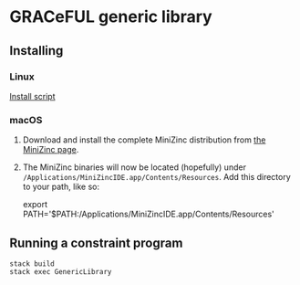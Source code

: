 # GRACeFUL generic library

## Installing

### Linux

[Install script](INSTALL.md)

### macOS

1. Download and install the complete MiniZinc distribution from 
  [the MiniZinc page](http://www.minizinc.org/index.html). 
2. The MiniZinc binaries will now be located (hopefully) under
  `/Applications/MiniZincIDE.app/Contents/Resources`. Add this directory to your
  path, like so:

      export PATH='$PATH:/Applications/MiniZincIDE.app/Contents/Resources'

## Running a constraint program

```shell
stack build
stack exec GenericLibrary
```
